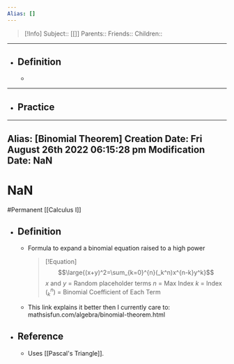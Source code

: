 ```yaml
---
Alias: []
---
```

> [!Info]
> Subject:: [[]]
> Parents:: 
> Friends:: 
> Children:: 
---
- ## Definition
	- 
---
- ## Practice
---
Alias: [Binomial Theorem]
Creation Date: Fri August 26th 2022 06:15:28 pm 
Modification Date: NaN
---
# NaN
#Permanent [[Calculus I]]

- ## Definition
	- Formula to expand a binomial equation raised to a high power
	  > [!Equation]
	  > $$\large{(x+y)^2=\sum_{k=0}^{n}(_k^n)x^{n-k}y^k}$$
	  > $x$ and $y$ = Random placeholder terms
	  > $n$ = Max Index
	  > $k$ = Index
	  > $(_k^n)$ = Binomial Coefficient of Each Term
	- This link explains it better then I currently care to: mathsisfun.com/algebra/binomial-theorem.html
- ## Reference
	- Uses [[Pascal's Triangle]].